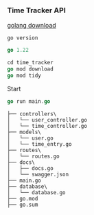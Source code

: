 ### Time Tracker API

[golang download](https://go.dev/)

```
go version
```

```go
go 1.22
```

```go
cd time_tracker
go mod download
go mod tidy
```

Start

```go
go run main.go
```

```
├── controllers\
│   └── user_controller.go
│   └── time_controller.go
├── models\
│   └── user.go
│   └── time_entry.go
├── routes\
│   └── routes.go
├── docs\             
│   ├── docs.go
│   └── swagger.json
├── main.go
├── database\
│   └── database.go
├── go.mod
├── go.sum

```
